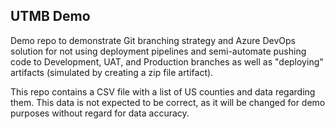 ## UTMB Demo

Demo repo to demonstrate Git branching strategy and Azure DevOps solution for not using deployment pipelines and semi-automate pushing code to Development, UAT, and Production branches as well as "deploying" artifacts (simulated by creating a zip file artifact).

This repo contains a CSV file with a list of US counties and data regarding them. This data is not expected to be correct, as it will be changed for demo purposes without regard for data accuracy.
